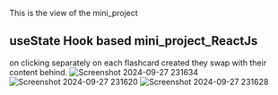 This is the view of the mini_project
## useState Hook based mini_project_ReactJs
on clicking separately on each flashcard created they swap with their content behind.
![Screenshot 2024-09-27 231634](https://github.com/user-attachments/assets/7a5779e6-ce59-4152-ac43-499dbf4b0a5b)
![Screenshot 2024-09-27 231620](https://github.com/user-attachments/assets/d1a02126-67cc-4da2-b3bf-b2612c35e22e)
![Screenshot 2024-09-27 231628](https://github.com/user-attachments/assets/92d26c72-e484-42fc-86d6-2c27903eed32)
